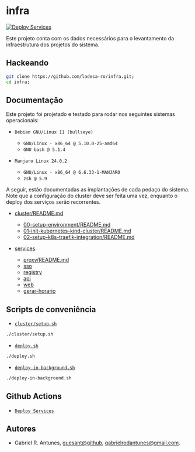 # infra

[![Deploy Services](https://github.com/ladesa-ro/infra/actions/workflows/deploy.yml/badge.svg)](https://github.com/ladesa-ro/infra/actions/workflows/deploy.yml)

Este projeto conta com os dados necessários para o levantamento da infraestrutura dos projetos do sistema.

## Hackeando

```sh
git clone https://github.com/ladesa-ro/infra.git;
cd infra;
```

## Documentação

Este projeto foi projetado e testado para rodar nos seguintes sistemas operacionais:

- `Debian GNU/Linux 11 (bullseye)` 

  - `GNU/Linux - x86_64 @ 5.10.0-25-amd64`
  - `GNU bash @ 5.1.4`

- `Manjaro Linux 24.0.2`

  - `GNU/Linux - x86_64 @ 6.6.33-1-MANJARO`
  - `zsh @ 5.9`

A seguir, estão documentadas as implantações de cada pedaço do sistema. Note que a configuração do cluster deve ser feita uma vez, enquanto o deploy dos serviços serão recorrentes.

- [cluster/README.md](./cluster/README.md)

  - [00-setup-environment/README.md](./00-setup-environment/README.md)
  - [01-init-kubernetes-kind-cluster/README.md](./01-init-kubernetes-kind-cluster/README.md)
  - [02-setup-k8s-traefik-integration/README.md](./02-setup-k8s-traefik-integration/README.md)

- [services](./services)
  - [proxy/README.md](./services/proxy/README.md)
  - [sso](./sso)
  - [registry](./registry)
  - [api](./api)
  - [web](./web)
  - [gerar-horario](./gerar-horario)

## Scripts de conveniência

- [`cluster/setup.sh`](./cluster/setup.sh)

```sh
./cluster/setup.sh
```

- [`deploy.sh`](./deploy.sh)

```sh
./deploy.sh
```

- [`deploy-in-background.sh`](./deploy-in-background.sh)

```sh
./deploy-in-background.sh
```

## Github Actions

- [`Deploy Services`](./.github/workflows/deploy.yml)

## Autores

- Gabriel R. Antunes, [guesant@github](https://github.com/guesant), <gabrielrodantunes@gmail.com>.
